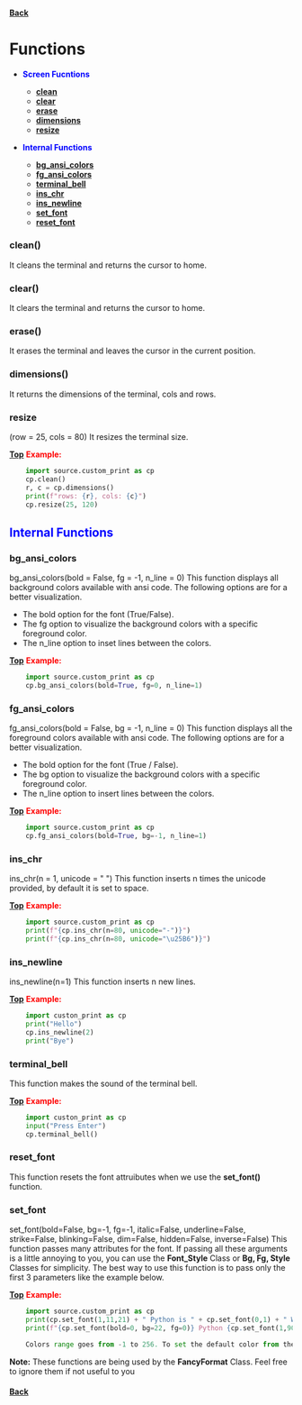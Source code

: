 #### [Back](README.md)
# Functions
* <span style="color:blue"> <strong>Screen Fucntions </strong> </span>
  * [**clean**](#clean)
  * [**clear**](#clear)
  * [**erase**](#erase)
  * [**dimensions**](#dimensions)
  * [**resize**](#resize)

* <span style="color:blue"> <strong>  Internal Functions </strong> </span>
  * [**bg_ansi_colors**](#bg_ansi_colors)
  * [**fg_ansi_colors**](#fg_ansi_colors)
  * [**terminal_bell**](#terminal_bell)
  * [**ins_chr**](#ins_chr)
  * [**ins_newline**](#ins_newline)
  * [**set_font**](#set_font)
  * [**reset_font**](#reset_font)


### clean()
It cleans the terminal and returns the cursor to home.

### clear()
It clears the terminal and returns the cursor to home.

### erase()
It erases the terminal and leaves the cursor in the current position.

### dimensions()
It returns the dimensions of the terminal, cols and rows.

### resize
(row = 25, cols = 80)
It resizes the terminal size.

[**Top**](#functions) <span style="color:red"> <strong> Example: </strong> </span>
```python   
    import source.custom_print as cp
    cp.clean()
    r, c = cp.dimensions()
    print(f"rows: {r}, cols: {c}")
    cp.resize(25, 120)
```

## <span style="color:blue"> <strong>  Internal Functions </strong> </span>
### bg_ansi_colors
bg_ansi_colors(bold = False, fg = -1, n_line = 0)
This function displays all background colors available with ansi code. The following options are for a better visualization.

- The bold option for the font (True/False).
- The fg option to visualize the background colors with a specific foreground color.
- The n_line option to inset lines between the colors. 

[**Top**](#functions) <span style="color:red"> <strong> Example: </strong> </span>

```python
    import source.custom_print as cp
    cp.bg_ansi_colors(bold=True, fg=0, n_line=1)
```

### fg_ansi_colors
fg_ansi_colors(bold = False, bg = -1, n_line = 0)
This function displays all the foreground colors available with ansi code. The following options are for a better visualization.
* The bold option for the font (True / False).
* The bg option to visualize the background colors with a specific foreground color.
* The n_line option to insert lines between the colors.

[**Top**](#functions) <span style="color:red"> <strong> Example: </strong> </span>

```python
    import source.custom_print as cp
    cp.fg_ansi_colors(bold=True, bg=-1, n_line=1)
```

### ins_chr
ins_chr(n = 1, unicode = " ")
This function inserts n times the unicode provided, by default it is set to space.

[**Top**](#functions) <span style="color:red"> <strong> Example: </strong> </span>

```python
    import source.custom_print as cp
    print(f"{cp.ins_chr(n=80, unicode="-")}")
    print(f"{cp.ins_chr(n=80, unicode="\u25B6")}")
```

### ins_newline
ins_newline(n=1)
This function inserts n new lines.

[**Top**](#functions) <span style="color:red"> <strong> Example: </strong> </span>

```python
    import custon_print as cp
    print("Hello")
    cp.ins_newline(2)
    print("Bye")
```

### terminal_bell
This function makes the sound of the terminal bell.

[**Top**](#functions) <span style="color:red"> <strong> Example: </strong> </span>

```python
    import custon_print as cp
    input("Press Enter")
    cp.terminal_bell()
```

### reset_font
This function resets the font attruibutes when we use the **set_font()** function.

### set_font
set_font(bold=False, bg=-1, fg=-1, italic=False, underline=False, strike=False, blinking=False, dim=False, hidden=False, inverse=False)
This function passes many attributes for the font. If passing all these arguments is a little annoying to you, you can use the **Font_Style** Class or **Bg, Fg, Style** Classes for simplicity. The best way to use this function is to pass only the first 3 parameters like the example below. 

[**Top**](#functions) <span style="color:red"> <strong> Example: </strong> </span>

```python
    import source.custom_print as cp
	print(cp.set_font(1,11,21) + " Python is " + cp.set_font(0,1) + " Wonderful."+cp.reset_font())           
	print(f"{cp.set_font(bold=0, bg=22, fg=0)} Python {cp.set_font(1,90,7)} Language.{cp.reset_font()}")

    Colors range goes from -1 to 256. To set the default color from the system use -1 or 256.
```

**Note:** These functions are being used by the **FancyFormat** Class. Feel free to ignore them if not useful to you

#### [Back](README.md)